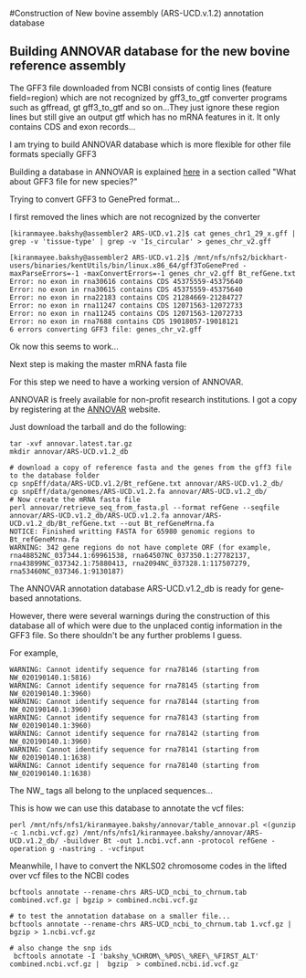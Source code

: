 #Construction of New bovine assembly (ARS-UCD.v.1.2) annotation database


## Building ANNOVAR database for the new bovine reference assembly

The GFF3 file downloaded from NCBI consists of contig lines (feature field=region) which are not recognized by gff3_to_gtf converter programs such as gffread, gt gff3_to_gtf and so on...They just ignore these region lines but still give an output gtf which has no mRNA features in it. It only contains CDS and exon records...

I am trying to build ANNOVAR database which is more flexible for other file formats specially GFF3

Building a database in ANNOVAR is explained [here](http://annovar.openbioinformatics.org/en/latest/user-guide/gene/) in a section called "What about GFF3 file for new species?"

Trying to convert GFF3 to GenePred format...

I first removed the lines which are not recognized by the converter

    [kiranmayee.bakshy@assembler2 ARS-UCD.v1.2]$ cat genes_chr1_29_x.gff | grep -v 'tissue-type' | grep -v 'Is_circular' > genes_chr_v2.gff 
	
	[kiranmayee.bakshy@assembler2 ARS-UCD.v1.2]$ /mnt/nfs/nfs2/bickhart-users/binaries/kentUtils/bin/linux.x86_64/gff3ToGenePred -maxParseErrors=-1 -maxConvertErrors=-1 genes_chr_v2.gff Bt_refGene.txt
    Error: no exon in rna30616 contains CDS 45375559-45375640
    Error: no exon in rna30615 contains CDS 45375559-45375640
    Error: no exon in rna22183 contains CDS 21284669-21284727
    Error: no exon in rna11247 contains CDS 12071563-12072733
    Error: no exon in rna11245 contains CDS 12071563-12072733
    Error: no exon in rna7688 contains CDS 19018057-19018121
    6 errors converting GFF3 file: genes_chr_v2.gff


Ok now this seems to work...

Next step is making the master mRNA fasta file

For this step we need to have a working version of ANNOVAR.

ANNOVAR is freely available for non-profit research institutions. I got a copy by registering at the [ANNOVAR](http://www.openbioinformatics.org/annovar/annovar_download_form.php) website.

Just download the tarball and do the following:

    tar -xvf annovar.latest.tar.gz
	mkdir annovar/ARS-UCD.v1.2_db
    	
    # download a copy of reference fasta and the genes from the gff3 file to the database folder
	cp snpEff/data/ARS-UCD.v1.2/Bt_refGene.txt annovar/ARS-UCD.v1.2_db/
	cp snpEff/data/genomes/ARS-UCD.v1.2.fa annovar/ARS-UCD.v1.2_db/
	# Now create the mRNA fasta file
    perl annovar/retrieve_seq_from_fasta.pl --format refGene --seqfile annovar/ARS-UCD.v1.2_db/ARS-UCD.v1.2.fa annovar/ARS-UCD.v1.2_db/Bt_refGene.txt --out Bt_refGeneMrna.fa
    NOTICE: Finished writting FASTA for 65980 genomic regions to Bt_refGeneMrna.fa
    WARNING: 342 gene regions do not have complete ORF (for example, rna48852NC_037344.1:69961538, rna64507NC_037350.1:27782137, rna43899NC_037342.1:75880413, rna2094NC_037328.1:117507279, rna53460NC_037346.1:9130187)

The ANNOVAR annotation database ARS-UCD.v1.2_db is ready for gene-based annotations.

However, there were several warnings during the construction of this database all of which were due to the unplaced contig information in the GFF3 file. So there shouldn't be any further problems I guess.

For example, 

    WARNING: Cannot identify sequence for rna78146 (starting from NW_020190140.1:5816)
    WARNING: Cannot identify sequence for rna78145 (starting from NW_020190140.1:3960)
    WARNING: Cannot identify sequence for rna78144 (starting from NW_020190140.1:3960)
    WARNING: Cannot identify sequence for rna78143 (starting from NW_020190140.1:3960)
    WARNING: Cannot identify sequence for rna78142 (starting from NW_020190140.1:3960)
    WARNING: Cannot identify sequence for rna78141 (starting from NW_020190140.1:1638)
    WARNING: Cannot identify sequence for rna78140 (starting from NW_020190140.1:1638)

    
The NW_ tags all belong to the unplaced sequences...

This is how we can use this database to annotate the vcf files:

    perl /mnt/nfs/nfs1/kiranmayee.bakshy/annovar/table_annovar.pl <(gunzip -c 1.ncbi.vcf.gz) /mnt/nfs/nfs1/kiranmayee.bakshy/annovar/ARS-UCD.v1.2_db/ -buildver Bt -out 1.ncbi.vcf.ann -protocol refGene -operation g -nastring . -vcfinput
    


Meanwhile, I have to convert the NKLS02 chromosome codes in the lifted over vcf files to the NCBI codes 

    bcftools annotate --rename-chrs ARS-UCD_ncbi_to_chrnum.tab combined.vcf.gz | bgzip > combined.ncbi.vcf.gz
	
	# to test the annotation database on a smaller file...
	bcftools annotate --rename-chrs ARS-UCD_ncbi_to_chrnum.tab 1.vcf.gz | bgzip > 1.ncbi.vcf.gz
 	
	# also change the snp ids
	 bcftools annotate -I 'bakshy_%CHROM\_%POS\_%REF\_%FIRST_ALT' combined.ncbi.vcf.gz |  bgzip  > combined.ncbi.id.vcf.gz
    